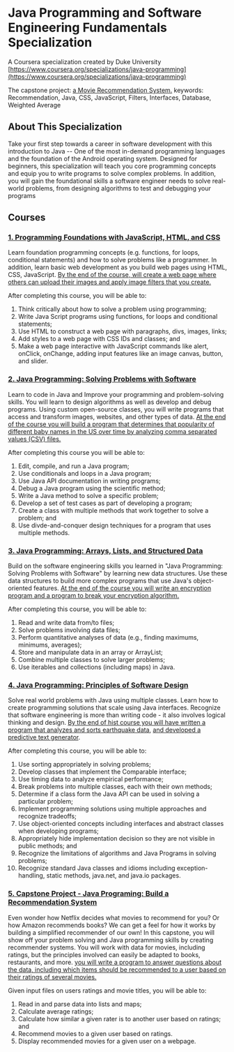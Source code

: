 # Java Programming and Software Engineering Fundamentals Specialization

A Coursera specialization created by Duke University
[https://www.coursera.org/specializations/java-programming](https://www.coursera.org/specializations/java-programming)

The capstone project: [a Movie Recommendation System.](http://www.dukelearntoprogram.com/capstone/recommender.php?id=YC9SAhcnKwf7ur) 
keywords: Recommendation, Java, CSS, JavaScript, Filters, Interfaces, Database, Weighted Average

## About This Specialization

Take your first step towards a career in software development with this introduction to Java -- One of the most in-demand programming languages and the foundation of the Android operating system. Designed for beginners, this specialization will teach you core programming concepts and equip you to write programs to solve complex problems. In addition, you will gain the foundational skills a software engineer needs to solve real-world problems, from designing algorithms to test and debugging your programs

## Courses

### [1. Programming Foundations with JavaScript, HTML, and CSS](https://github.com/LegendaryKim/Coursera_Java_Programming_and_Software_Engineering_Fundamentals_Specialization/tree/master/1_Programming_Foundations_with_JavaScript_HTML_and_CSS)
Learn foundation programming concepts (e.g. functions, for loops, conditional statements) and how to solve problems like a programmer. In addition, learn basic web development as you build web pages using HTML, CSS, JavaScript. [By the end of the course, will create a web page where others can upload their images and apply image filters that you create.](https://github.com/LegendaryKim/Coursera_Java_Programming_and_Software_Engineering_Fundamentals_Specialization/tree/master/1_Programming_Foundations_with_JavaScript_HTML_and_CSS/Week4_MiniProject%20Image%20Filters%20on%20the%20Web/miniproject1_filter-5-4-2019)

After completing this course, you will be able to:
1. Think critically about how to solve a problem using programming;
2. Write Java Script programs using functions, for loops and conditional statements;
3. Use HTML to construct a web page with paragraphs, divs, images, links;
4. Add styles to a web page with CSS IDs and classes; and
5. Make a web page interactive with JavaScript commands like alert, onClick, onChange, adding input features like an image canvas, button, and slider.


### [2. Java Programming: Solving Problems with Software](https://github.com/LegendaryKim/Coursera_Java_Programming_and_Software_Engineering_Fundamentals_Specialization/tree/master/2_Java%20Programming%20Solving%20Problems%20with%20Software)
Learn to code in Java and Improve your programming and problem-solving skills. You will learn to design algorithms as well as develop and debug programs. Using custom open-source classes, you will write programs that access and transform images, websites, and other types of data. [At the end of the course you will build a program that determines that popularity of different baby names in the US over time by analyzing comma separated values (CSV) files.](https://github.com/LegendaryKim/Coursera_Java_Programming_and_Software_Engineering_Fundamentals_Specialization/tree/master/2_Java%20Programming%20Solving%20Problems%20with%20Software/Week4_MiniProject%20Baby%20Names/MiniProject) 

After completing this course you will be able to:
1. Edit, compile, and run a Java program;
2. Use conditionals and loops in a Java program;
3. Use Java API documentation in writing programs;
4. Debug a Java program using the scientific method;
5. Write a Java method to solve a specific problem;
6. Develop a set of test cases as part of developing a program;
7. Create a class with multiple methods that work together to solve a problem; and
8. Use divde-and-conquer design techniques for a program that uses multiple methods.

### [3. Java Programming: Arrays, Lists, and Structured Data](https://github.com/LegendaryKim/Coursera_Java_Programming_and_Software_Engineering_Fundamentals_Specialization/tree/master/3_Java%20Programming%20Arrays%20Lists%20and%20Structured%20Data)
Build on the software engineering skills you learned in "Java Programming: Solving Problems with Software" by learning new data structures. Use these data structures to build more complex programs that use Java's object-oriented features. [At the end of the course you will write an encryption program and a program to break your encryption algorithm.](https://github.com/LegendaryKim/Coursera_Java_Programming_and_Software_Engineering_Fundamentals_Specialization/tree/master/3_Java%20Programming%20Arrays%20Lists%20and%20Structured%20Data/Week4_Miniproject%20Vigenere%20Cipher/VigenereProgram)

After completing this course, you will be able to:
1. Read and write data from/to files;
2. Solve problems involving data files;
3. Perform quantitative analyses of data (e.g., finding maximums, minimums, averages);
4. Store and manipulate data in an array or ArrayList;
5. Combine multiple classes to solve larger problems;
6. Use iterables and collections (including maps) in Java.

### [4. Java Programming: Principles of Software Design](https://github.com/LegendaryKim/Coursera_Java_Programming_and_Software_Engineering_Fundamentals_Specialization/tree/master/4_Java%20Programming%20Principles%20of%20Software%20Design)
Solve real world problems with Java using multiple classes. Learn how to create programming solutions that scale using Java interfaces. Recognize that software engineering is more than writing code - it also involves logical thinking and design. [By the end of hist course you will have written a program that analyzes and sorts earthquake data](https://github.com/LegendaryKim/Coursera_Java_Programming_and_Software_Engineering_Fundamentals_Specialization/tree/master/4_Java%20Programming%20Principles%20of%20Software%20Design/Week2_Earthquakes%20Sorting%20Algorithms/EfficientSortStarterProgram), [and developed a predictive text generator](https://github.com/LegendaryKim/Coursera_Java_Programming_and_Software_Engineering_Fundamentals_Specialization/tree/master/4_Java%20Programming%20Principles%20of%20Software%20Design/Week3_N_Grams%20Predictive%20Text/WordNGramStarterProgram).

After completing this course, you will be able to:
1. Use sorting appropriately in solving problems;
2. Develop classes that implement the Comparable interface;
3. Use timing data to analyze empirical performance;
4. Break problems into multiple classes, each with their own methods;
5. Determine if a class form the Java API can be used in solving a particular problem;
6. Implement programming solutions using multiple approaches and recognize tradeoffs;
7. Use object-oriented concepts including interfaces and abstract classes when developing programs;
8. Appropriately hide implementation decision so they are not visible in public methods; and
9. Recognize the limitations of algorithms and Java Programs in solving problems;
10. Recognize standard Java classes and idioms including exception-handling, static methods, java.net, and java.io packages.


### [5. Capstone Project - Java Programing: Build a Recommendation System](https://github.com/LegendaryKim/Coursera_Java_Programming_and_Software_Engineering_Fundamentals_Specialization/tree/master/5_Java%20Programming%20Build%20a%20Recommendation%20System)
Even wonder how Netflix decides what movies to recommend for you? Or how Amazon recommends books? We can get a feel for how it works by building a simplified recommender of our own! In this capstone, you will show off your problem solving and Java programming skills by creating recommender systems. You will work with data for movies, including ratings, but the principles involved can easily be adapted to books, restaurants, and more. [you will write a program to answer questions about the data, including which items should be recommended to a user based on their ratings of several movies.](https://github.com/LegendaryKim/Coursera_Java_Programming_and_Software_Engineering_Fundamentals_Specialization/tree/master/5_Java%20Programming%20Build%20a%20Recommendation%20System/Week4_Weighted%20Averages/StepOneStarterProgram)

Given input files on users ratings and movie titles, you will be able to:
1. Read in and parse data into lists and maps;
2. Calculate average ratings;
3. Calculate how similar a given rater is to another user based on ratings; and
4. Recommend movies to a given user based on ratings.
5. Display recommended movies for a given user on a webpage.







